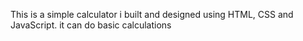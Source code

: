 This is a simple calculator i built and designed using HTML, CSS and JavaScript. it can do basic calculations
